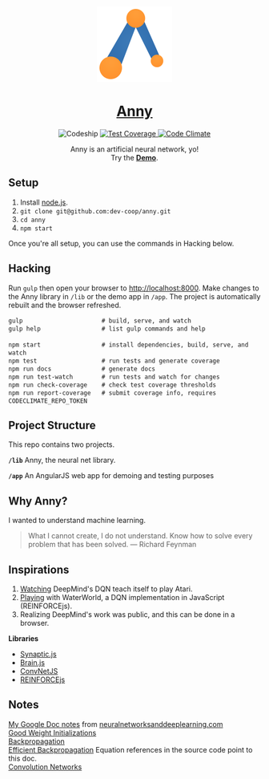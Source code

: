 <p align="center">
  <a href="http://dev-coop.github.io/anny/">
    <img height="150" width="150" src="https://raw.githubusercontent.com/dev-coop/anny/master/logo.png">
  </a>
</p>

<h1 align="center">
  <a href="http://dev-coop.github.io/anny">Anny</a>
</h1>

<p align="center">
  <img src="https://img.shields.io/codeship/e6501e60-0902-0133-c93c-7e3d949a1704/master.svg?style=flat-square" alt="Codeship"/>
  <a href="https://codeclimate.com/github/dev-coop/anny/coverage">
    <img src="https://img.shields.io/codeclimate/coverage/github/dev-coop/anny.svg?style=flat-square" alt="Test Coverage"/>
  </a>
  <a href="https://codeclimate.com/github/dev-coop/anny">
    <img src="https://img.shields.io/codeclimate/github/dev-coop/anny.svg?style=flat-square" alt="Code Climate"/>
  </a>
</p>

<p align="center">
  Anny is an artificial neural network, yo!
  <br/>
  Try the <a href="http://dev-coop.github.io/anny"><b>Demo</b></a>.
</p>


## Setup
1. Install [node.js](https://nodejs.org/).
1. `git clone git@github.com:dev-coop/anny.git`
1. `cd anny`
1. `npm start`

Once you're all setup, you can use the commands in Hacking below.

## Hacking
Run `gulp` then open your browser to [http://localhost:8000](http://localhost:8000).
Make changes to the Anny library in `/lib` or the demo app in `/app`.
The project is automatically rebuilt and the browser refreshed.


```
gulp                      # build, serve, and watch
gulp help                 # list gulp commands and help

npm start                 # install dependencies, build, serve, and watch
npm test                  # run tests and generate coverage
npm run docs              # generate docs
npm run test-watch        # run tests and watch for changes
npm run check-coverage    # check test coverage thresholds
npm run report-coverage   # submit coverage info, requires CODECLIMATE_REPO_TOKEN
```

## Project Structure
This repo contains two projects.

**`/lib`**
Anny, the neural net library.  

**`/app`**
An AngularJS web app for demoing and testing purposes

## Why Anny?
I wanted to understand machine learning.

>What I cannot create, I do not understand.
>Know how to solve every problem that has been solved.
>&mdash; Richard Feynman

## Inspirations

1. [Watching](https://www.youtube.com/watch?v=EfGD2qveGdQ) DeepMind's DQN teach 
itself to play Atari.
2. [Playing](http://cs.stanford.edu/people/karpathy/reinforcejs/waterworld.html) 
with WaterWorld, a DQN implementation in JavaScript (REINFORCEjs).
3. Realizing DeepMind's work was public, and this can be done in a browser.

**Libraries**

- [Synaptic.js](https://github.com/cazala/synaptic)
- [Brain.js](https://github.com/cazala/synaptic)
- [ConvNetJS](https://github.com/karpathy/convnetjs)
- [REINFORCEjs](https://github.com/karpathy/reinforcejs)

## Notes

[My Google Doc notes](https://docs.google.com/document/d/1h-G9qqp-xC_ykq-weEIjtk0IvXdmij3tCDRfP75BJUg) from [neuralnetworksanddeeplearning.com](http://neuralnetworksanddeeplearning.com/)  
[Good Weight Initializations](https://plus.google.com/+SoumithChintala/posts/RZfdrRQWL6u)  
[Backpropagation](http://page.mi.fu-berlin.de/rojas/neural/chapter/K7.pdf)  
[Efficient Backpropagation](http://yann.lecun.com/exdb/publis/pdf/lecun-98b.pdf) Equation references in the source code point to this doc.  
[Convolution Networks](http://andrew.gibiansky.com/blog/machine-learning/convolutional-neural-networks/)  
